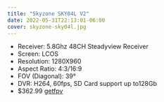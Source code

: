 ```yaml
---
title: "Skyzone SKY04L V2"
date: 2022-05-31T22:13:01-06:00
cover: skyzone-sky04l.jpg
---
```


- Receiver: 5.8Ghz 48CH Steadyview Receiver
- Screen: LCOS
- Resolution: 1280X960
- Aspect Ratio: 4:3/16:9
- FOV (Diagonal): 39°
- DVR: H264, 60fps, SD Card support up to128Gb
- $362.99 [getfpv](https://www.getfpv.com/skyzone-sky04l-v2-lite-lcos-5-8ghz-48ch-fpv-goggles-w-steadyview-receiver.html)
